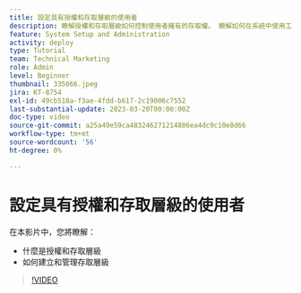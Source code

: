 ```yaml
---
title: 設定具有授權和存取層級的使用者
description: 瞭解授權和存取層級如何控制使用者擁有的存取權。 瞭解如何在系統中使用工作角色。
feature: System Setup and Administration
activity: deploy
type: Tutorial
team: Technical Marketing
role: Admin
level: Beginner
thumbnail: 335066.jpeg
jira: KT-8754
exl-id: 49cb518a-f3ae-4fdd-b617-2c19006c7552
last-substantial-update: 2023-03-20T00:00:00Z
doc-type: video
source-git-commit: a25a49e59ca483246271214886ea4dc9c10e8d66
workflow-type: tm+mt
source-wordcount: '56'
ht-degree: 0%

---
```


# 設定具有授權和存取層級的使用者

在本影片中，您將瞭解：

* 什麼是授權和存取層級
* 如何建立和管理存取層級

>[!VIDEO](https://video.tv.adobe.com/v/335066/?quality=12&learn=on)
